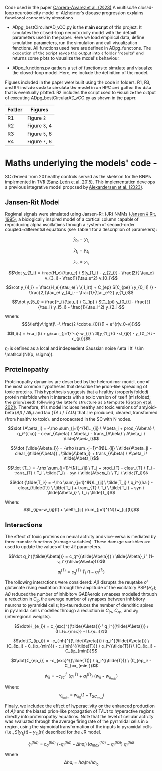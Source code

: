 Code used in the paper [Cabrera-Álvarez et al. (2023)](https://doi.org/10.1101/2023.09.24.559180) A multiscale closed-loop neurotoxicity model of Alzheimer’s disease progression explains functional connectivity alterations



- ADpg_bestCircularAD_vCC.py is the **main script** of this project. It simulates the closed-loop neurotoxicity model with the default parameters used in the paper. Here we load empirical data, define simulation parameters, run the simulation and call visualization functions. All functions used here are defined in ADpg_functions. The execution of the script saves the output into a folder "results" and returns some plots to visualize the model's behaviour. 

- ADpg_functions.py gathers a set of functions to simulate and visualize the closed-loop model. Here, we include the definition of the model. 



Figures included in the paper were built using the code in folders. R1, R3, and R4 include code to simulate the model in an HPC and gather the data that is eventually plotted. R2 includes the script used to visualize the output of executing ADpg_bestCircularAD_vCC.py as shown in the paper.

|Folder| Figures |
|------|---------|
| R1 | Figure 2 |
| R2 | Figure 3, 4 |
| R3 | Figure 5, 6 |
| R4 | Figure 7, 8 |



# Maths underlying the models' code -
SC derived from 20 healthy controls served as the skeleton for the BNMs implemented in TVB [(Sanz-León et al. 2015)](https://doi.org/10.1016/j.neuroimage.2015.01.002). This implementation develops a previous integrative model proposed by [Alexandersen et al. (2023)](https://doi.org/10.1098/rsif.2022.0607).


## Jansen-Rit Model
Regional signals were simulated using Jansen-Rit (JR) NMMs [(Jansen & Rit, 1995)](https://doi.org/10.1007/BF00199471), a biologically inspired model of a cortical column capable of reproducing alpha oscillations through a system of second-order coupled~differential equations (see Table 1 for a description of parameters):

$$\dot y_{0_i} = y_{3_i}$$

$$\dot y_{1_i} = y_{4_i}$$

$$\dot y_{2_i} = y_{5_i}$$

$$\dot y_{3_i} = \frac{H_e}{\tau_e} \ S[y_{1_i} - y_{2_i}] - \frac{2}{ \tau_e}  y_{3_i} - \frac{1}{\tau_e^2}  y_{0_i}$$

$$\dot y_{4_i} = \frac{H_e}{\tau_e} \ \{ I_i(t) + C_{ep} S[C_{pe} \ y_{0_i}] \} - \frac{2}{\tau_e}  y_{4_i} - \frac{1}{\tau_e^2}  y_{1_i}$$

$$\dot y_{5_i} = \frac{H_i}{\tau_i} \ C_{ip} \ S[C_{pi} y_{0_i}] - \frac{2}{\tau_i}  y_{5_i} - \frac{1}{\tau_i^2}  y_{2_i}$$

Where:
$$S\left[v\right]\ =\ \frac{2 \cdot e_{0}}{1 + e^{r(v_0-v)}}$$

$$I_i(t) = \eta_i(t) + g\sum_{j=1}^{n} w_{ji} \ S[y_{1_j}(t - d_{ji}) - y_{2_j}(t - d_{ji})]$$

$\eta_i$ is defined as a local and independent Gaussian noise \(\eta_i(t) \sim \mathcal{N}(p, \sigma)\).


## Proteinopathy
Proteinopathy dynamics are described by the heterodimer model, one of the most common hypotheses that describe the prion-like spreading of toxic proteins. This hypothesis suggests that a healthy (properly folded) protein misfolds when it interacts with a toxic version of itself (misfolded; the prion/seed) following the latter's structure as a template [(Garzón et al. 2021)](10.1016/j.jtbi.2021.110797). Therefore, this model includes healthy and toxic versions of amyloid-beta ($A\beta$ / $A\beta_t$) and tau ($TAU$ / $TAU_t$) that are produced, cleared, transformed (from healthy to toxic), and propagated in the SC with N nodes. 

$$\dot {A\beta_i} = -\rho \sum_{j=1}^{N}L_{ij} \ A\beta_j +  prod_{A\beta} \ q_i^{(ha)} - clear_{A\beta} \ A\beta_i - trans_{A\beta} \ A\beta_i \ \tilde{A\beta_i}$$

$$\dot {\tilde{A\beta_i}} = -\rho \sum_{j=1}^{N}L_{ij} \ \tilde{A\beta_j} - clear_{\tilde{A\beta}} \ \tilde{A\beta_i} + trans_{A\beta} \ A\beta_i \ \tilde{A\beta_i}$$

$$\dot {T_i} = -\rho \sum_{j=1}^{N}L_{ij} \ T_j + prod_{T} - clear_{T} \ T_i - trans_{T} \ T_i \ \tilde{T_i} - syn \ \tilde{A\beta_i} \ T_i \ \tilde{T_i}$$

$$\dot {\tilde{T_i}} = -\rho \sum_{j=1}^{N}L_{ij} \ \tilde{T_j} \ q_i^{(ha)} - clear_{\tilde{T}} \ \tilde{T_i} + trans_{T} \ T_i \ \tilde{T_i} + syn \ \tilde{A\beta_i} \ T_i \ \tilde{T_i}$$

Where:
$$L_{ij}=-w_{ij}(t) + \delta_{ij} \sum_{j=1}^{N}{w_{ij}(t)}$$





## Interactions
The effect of toxic proteins on neural activity and vice-versa is mediated by three transfer functions (damage variables). These damage variables are used to update the values of the JR parameters. 
 
$$\dot q_i^{(\tilde{A\beta})} = c_q^{(\tilde{A\beta})} \ \tilde{A\beta}_i \ (1-q_i^{(\tilde{A\beta})})$$

$$\dot q_i^{(\tilde{T})} = c_q^{(\tilde{T})} \ \tilde{T}_i \ (1-q_i^{(\tilde{T})})$$

The following interactions were considered: $A\beta$ disrupts the reuptake of glutamate rising excitation through the amplitude of the excitatory PSP ($H_e$); $A\beta$ reduced the number of inhibitory GABAergic synapses modelled through a reduction in $C_{ip}$ the average number of synapses between inhibitory neurons to pyramidal cells; hp-tau reduces the number of dendritic spines in pyramidal cells modelled through a reduction in $C_{ip}$, $C_{ep}$, and $w_{ij}$ (interregional weights).

$$\dot{H_{e_i}} = c_{exc}^{(\tilde{A\beta})} \ q_i^{(\tilde{A\beta})} \ (H_{e_{max}} - H_{e_i})$$

$$\dot{C_{ip_i}} = -c_{inh}^{(\tilde{A\beta})} \ q_i^{(\tilde{A\beta})} \ (C_{ip_i} - C_{ip_{min}}) - c_{inh}^{(\tilde{T})} \ q_i^{(\tilde{T})} \ (C_{ip_i} - C_{ip_{min}})$$

$$\dot{C_{ep_i}} = -c_{exc}^{(\tilde{T})} \ q_i^{(\tilde{T})} \ (C_{ep_i} - C_{ep_{min}})$$

$$\dot w_{ij} = -c_{sc}^{\tilde{T}} \ (q_i^{(\tilde{T})} + q_j^{(\tilde{T})}) \ (w_{ij} - w_{ij_{min}})$$

Where: 
$$w_{ij_{min}} = w_{ij_0}  (1 - T_{SC_{max}})$$


Finally, we included the effect of hyperactivity on the enhanced production of $A\beta$ and the biased prion-like propagation of TAUt to hyperactive regions directly into proteinopathy equations. Note that the level of cellular activity was evaluated through the average firing rate of the pyramidal cells in a region, using the sigmoidal transformation of the inputs to pyramidal cells (i.e., $S[y_{1_i}(t) - y_{2_i}(t)]$ described for the JR model.

$$\dot q_i^{(ha)} = c_{q}^{(ha)} \ (- q_i^{(ha)} + \Delta ha_i) \ (q_{max}^{(ha)} - q_i^{(ha)}) \ q_i^{(ha)}$$

Where
$$\Delta ha_i = ha_i(t) / ha_{i_{0}}$$

